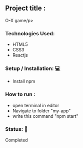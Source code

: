 <h2>Project title :</h2>
<p>O-X game/p>
<h3>Technologies Used: </h3>
<ul>
<li>HTML5</li>
<li>CSS3</li>
<li>Reactjs</li>
</ul>

<h3>Setup / Installation: 💻</h3>
<ul>
<li>Install npm</li>
</ul>
<h3>How to run :</h3>
<ul>
<li>open terminal in editor</li>
<li>Navigate to folder "my-app"</li>
<li>write this command "npm start"</li>
</ul>
<h3>Status: 📶</h3>
<p>Completed</p>

